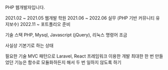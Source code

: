 PHP 웹개발자입니다.

2021.02 ~ 2021.05 웹개발 학원
2021.06 ~ 2022.06 실무 (PHP 기반 커뮤니티 유지보수)
2022.11 ~ 포트폴리오 준비

기술 스택
PHP, Mysql, Javascript (jQuery), 리눅스 명령어 조금

사실상 기본기로 하는 상태

필요한 기술
MVC 패턴으로 Laravel, React 프레임워크 이용한 개발
최대한 한 번 만들었던 기능은 함수로 모듈화하든지 해서 두 번 일하지 않도록 하기
